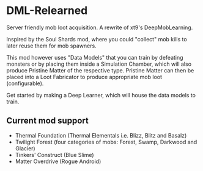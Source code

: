 # DML-Relearned
Server friendly mob loot acquisition. A rewrite of xt9's DeepMobLearning.

Inspired by the Soul Shards mod, where you could "collect" mob kills to later reuse them for mob spawners.

This mod however uses "Data Models" that you can train by defeating monsters or by placing them inside a
Simulation Chamber, which will also produce Pristine Matter of the respective type. Pristine Matter can
then be placed into a Loot Fabricator to produce appropriate mob loot (configurable).

Get started by making a Deep Learner, which will house the data models to train.

## Current mod support
- Thermal Foundation (Thermal Elementals i.e. Blizz, Blitz and Basalz)
- Twilight Forest (four categories of mobs: Forest, Swamp, Darkwood and Glacier)
- Tinkers' Construct (Blue Slime)
- Matter Overdrive (Rogue Android)
